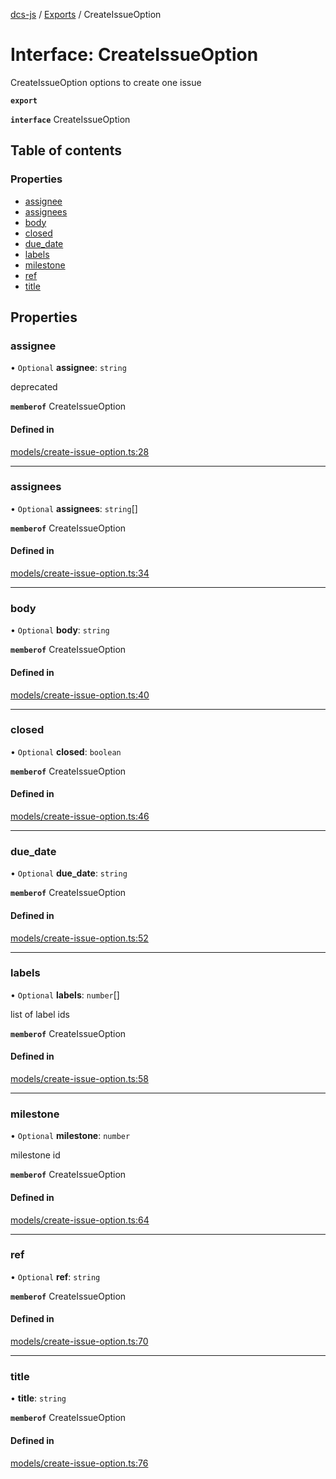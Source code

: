 [dcs-js](../README.md) / [Exports](../modules.md) / CreateIssueOption

# Interface: CreateIssueOption

CreateIssueOption options to create one issue

**`export`**

**`interface`** CreateIssueOption

## Table of contents

### Properties

- [assignee](CreateIssueOption.md#assignee)
- [assignees](CreateIssueOption.md#assignees)
- [body](CreateIssueOption.md#body)
- [closed](CreateIssueOption.md#closed)
- [due\_date](CreateIssueOption.md#due_date)
- [labels](CreateIssueOption.md#labels)
- [milestone](CreateIssueOption.md#milestone)
- [ref](CreateIssueOption.md#ref)
- [title](CreateIssueOption.md#title)

## Properties

### <a id="assignee" name="assignee"></a> assignee

• `Optional` **assignee**: `string`

deprecated

**`memberof`** CreateIssueOption

#### Defined in

[models/create-issue-option.ts:28](https://github.com/unfoldingWord/dcs-js/blob/42a7ab5/models/create-issue-option.ts#L28)

___

### <a id="assignees" name="assignees"></a> assignees

• `Optional` **assignees**: `string`[]

**`memberof`** CreateIssueOption

#### Defined in

[models/create-issue-option.ts:34](https://github.com/unfoldingWord/dcs-js/blob/42a7ab5/models/create-issue-option.ts#L34)

___

### <a id="body" name="body"></a> body

• `Optional` **body**: `string`

**`memberof`** CreateIssueOption

#### Defined in

[models/create-issue-option.ts:40](https://github.com/unfoldingWord/dcs-js/blob/42a7ab5/models/create-issue-option.ts#L40)

___

### <a id="closed" name="closed"></a> closed

• `Optional` **closed**: `boolean`

**`memberof`** CreateIssueOption

#### Defined in

[models/create-issue-option.ts:46](https://github.com/unfoldingWord/dcs-js/blob/42a7ab5/models/create-issue-option.ts#L46)

___

### <a id="due_date" name="due_date"></a> due\_date

• `Optional` **due\_date**: `string`

**`memberof`** CreateIssueOption

#### Defined in

[models/create-issue-option.ts:52](https://github.com/unfoldingWord/dcs-js/blob/42a7ab5/models/create-issue-option.ts#L52)

___

### <a id="labels" name="labels"></a> labels

• `Optional` **labels**: `number`[]

list of label ids

**`memberof`** CreateIssueOption

#### Defined in

[models/create-issue-option.ts:58](https://github.com/unfoldingWord/dcs-js/blob/42a7ab5/models/create-issue-option.ts#L58)

___

### <a id="milestone" name="milestone"></a> milestone

• `Optional` **milestone**: `number`

milestone id

**`memberof`** CreateIssueOption

#### Defined in

[models/create-issue-option.ts:64](https://github.com/unfoldingWord/dcs-js/blob/42a7ab5/models/create-issue-option.ts#L64)

___

### <a id="ref" name="ref"></a> ref

• `Optional` **ref**: `string`

**`memberof`** CreateIssueOption

#### Defined in

[models/create-issue-option.ts:70](https://github.com/unfoldingWord/dcs-js/blob/42a7ab5/models/create-issue-option.ts#L70)

___

### <a id="title" name="title"></a> title

• **title**: `string`

**`memberof`** CreateIssueOption

#### Defined in

[models/create-issue-option.ts:76](https://github.com/unfoldingWord/dcs-js/blob/42a7ab5/models/create-issue-option.ts#L76)
